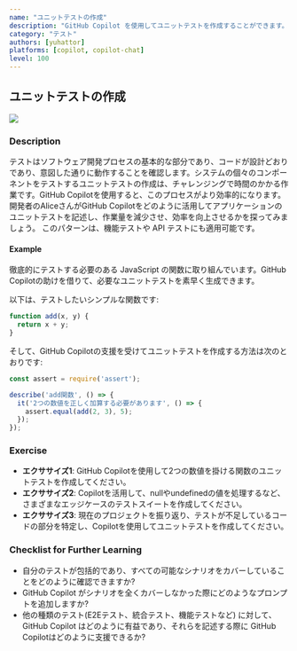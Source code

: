 ```yaml
---
name: "ユニットテストの作成"
description: "GitHub Copilot を使用してユニットテストを作成することができます。"
category: "テスト"
authors: [yuhattor]
platforms: [copilot, copilot-chat]
level: 100
---
```


## ユニットテストの作成

<img src="https://img.shields.io/badge/Lv3-成熟したベストプラクティス- brightgreen">

### Description

テストはソフトウェア開発プロセスの基本的な部分であり、コードが設計どおりであり、意図した通りに動作することを確認します。システムの個々のコンポーネントをテストするユニットテストの作成は、チャレンジングで時間のかかる作業です。GitHub Copilotを使用すると、このプロセスがより効率的になります。開発者のAliceさんがGitHub Copilotをどのように活用してアプリケーションのユニットテストを記述し、作業量を減少させ、効率を向上させるかを探ってみましょう。
このパターンは、機能テストや API テストにも適用可能です。

#### Example

徹底的にテストする必要のある JavaScript の関数に取り組んでいます。GitHub Copilotの助けを借りて、必要なユニットテストを素早く生成できます。

以下は、テストしたいシンプルな関数です:

```javascript
function add(x, y) {
  return x + y;
}
```

そして、GitHub Copilotの支援を受けてユニットテストを作成する方法は次のとおりです:

```javascript
const assert = require('assert');

describe('add関数', () => {
  it('2つの数値を正しく加算する必要があります', () => {
    assert.equal(add(2, 3), 5);
  });
});
```

### Exercise

- **エクササイズ1**: GitHub Copilotを使用して2つの数値を掛ける関数のユニットテストを作成してください。
- **エクササイズ2**: Copilotを活用して、nullやundefinedの値を処理するなど、さまざまなエッジケースのテストスイートを作成してください。
- **エクササイズ3**: 現在のプロジェクトを振り返り、テストが不足しているコードの部分を特定し、Copilotを使用してユニットテストを作成してください。

### Checklist for Further Learning

- 自分のテストが包括的であり、すべての可能なシナリオをカバーしていることをどのように確認できますか?
- GitHub Copilot がシナリオを全くカバーしなかった際にどのようなプロンプトを追加しますか?
- 他の種類のテスト(E2Eテスト、統合テスト、機能テストなど) に対して、GitHub Copilot はどのように有益であり、それらを記述する際に GitHub Copilotはどのように支援できるか?
